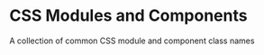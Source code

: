 CSS Modules and Components
==========================

A collection of common CSS module and component class names
